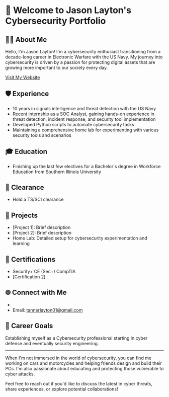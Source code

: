 # 👋 Welcome to Jason Layton's Cybersecurity Portfolio

## 👨‍💻 About Me
Hello, I'm Jason Layton! I'm a cybersecurity enthusiast transitioning from a decade-long career in Electronic Warfare with the US Navy. My journey into cybersecurity is driven by a passion for protecting digital assets that are growing more important to our society every day.

[Visit My Website](https://mr-jtlayton.github.io/jason-layton.github.io/)

## 🛡️ Experience
- 10 years in signals intelligence and threat detection with the US Navy
- Recent internship as a SOC Analyst, gaining hands-on experience in threat detection, incident response, and security tool implementation
- Developed Python scripts to automate cybersecurity tasks
- Maintaining a comprehensive home lab for experimenting with various security tools and scenarios

## 🎓 Education
- Finishing up the last few electives for a Bachelor's degree in Workforce Education from Southern Illinois University

## 🔐 Clearance
- Hold a TS/SCI clearance

## 🚀 Projects
- [Project 1]: Brief description
- [Project 2]: Brief description
- Home Lab: Detailed setup for cybersecurity experimentation and learning

## 📜 Certifications
- Security+ CE (Sec+) CompTIA
- [Certification 2]

## 🌐 Connect with Me
- [LinkedIn]:https://www.linkedin.com/in/jason-layton
- Email: tannerlayton01@gmail.com

## 💼 Career Goals
Establishing myself as a Cybersecurity professional starting in cyber defense and eventually security engineering.

---

When I'm not immersed in the world of cybersecurity, you can find me working on cars and motorcycles and helping friends design and build their PCs. I'm also passionate about educating and protecting those vulnerable to cyber attacks.

Feel free to reach out if you'd like to discuss the latest in cyber threats, share experiences, or explore potential collaborations!
